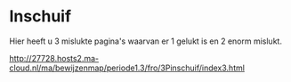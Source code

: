 # Inschuif

Hier heeft u 3 mislukte pagina's waarvan er 1 gelukt is en 2 enorm mislukt.


http://27728.hosts2.ma-cloud.nl/ma/bewijzenmap/periode1.3/fro/3Pinschuif/index3.html
